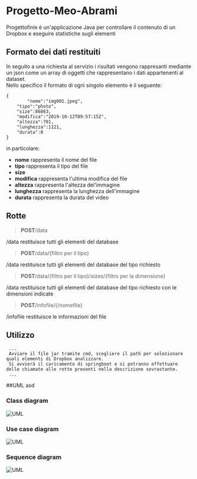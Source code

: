 # Progetto-Meo-Abrami
Progettofinle è un'applicazione Java per controllare il contenuto di un Dropbox e eseguire statistiche sugli elementi
## Formato dei dati restituiti
In seguito a una richiesta al servizio i risultati vengono rappresanti mediante un json come un array di oggetti che rappresentano i dati appartenenti al dataset.<br>
Nello specifico il formato di ogni singolo elemento è il seguente:</p>
<pre><code>{
        "nome":"img001.jpeg",
	"tipo":"photo",
	"size":86863,
	"modifica":"2019-10-12T09:57:15Z",
	"altezza":701,
	"lunghezza":1121,
	"durata":0
}</code></pre>

<p> in particolare: </p>
<ul>
    <li><strong>nome</strong> rappresenta il nome del file</li>
     <li><strong>tipo</strong> rappresenta il tipo del file</li>
     <li><strong>size</strong rappresenta il peso del file</li>
     <li><strong>modifica</strong> rappresenta l'ultima modifica del file</li>
     <li><strong>altezza</strong> rappresenta l'altezza del'immagine</li>
     <li><strong>lunghezza</strong> rappresenta la lunghezza dell'immagine</li>
     <li><strong>durata</strong> rappresenta la durata del video</li>
     </ul>       
        
## Rotte
<blockquote><p><strong>POST</strong>/data</blockquote>
    /data restituisce tutti gli elementi del database 
    
   <blockquote> <p><strong>POST</strong>/data/{filtro per il tipo}</blockquote>
    /data restituisce tutti gli elementi del database del tipo richiesto
    
  <blockquote><p><strong>POST</strong>/data/{filtro per il tipo}/sizes/{filtro per la dimensione}</blockquote>
         /data restituisce tutti gli elementi del database del tipo richiesto con le dimensioni indicate </blockquote>
	 
   <blockquote><p><strong>POST</strong>/infofile/{/nomefile}</blockquote>
    /infofile restituisce le informazioni del file
  
  </div> </div>
  
  ## Utilizzo <br>
     ...
     Avviare il file jar tramite cmd, scegliere il path per selezionare quali elementi di Dropbox analizzare.
     Si avvierà il caricamento di springboot e si potranno effettuare delle chiamate alle rotte presenti nella descrizione sovrastante.
     ...
##UML
asd
### Class diagram
![UML]()
### Use case diagram
![UML]()
### Sequence diagram
![UML]()
    

